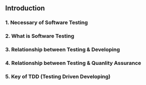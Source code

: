 ## Introduction

### 1. Necessary of Software Testing
### 2. What is Software Testing
### 3. Relationship between Testing & Developing
### 4. Relationship between Testing & Quanlity Assurance
### 5. Key of TDD (Testing Driven Developing)


